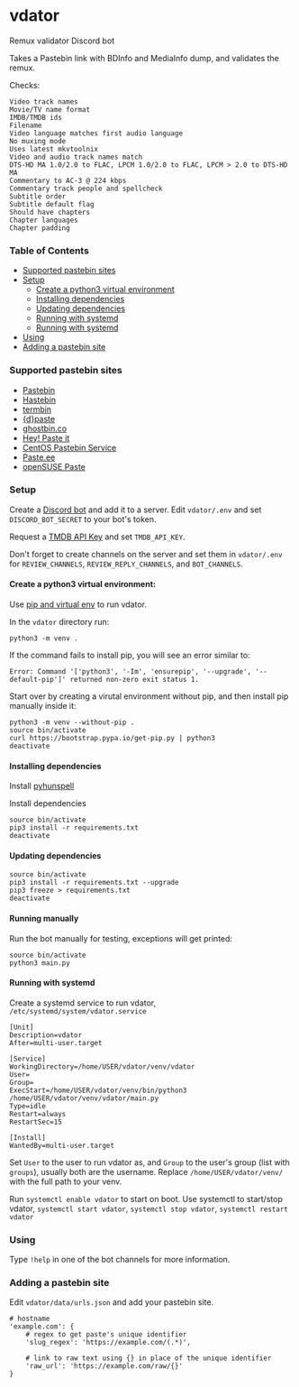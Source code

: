 # vdator
Remux validator Discord bot

Takes a Pastebin link with BDInfo and MediaInfo dump, and validates the remux.

Checks:
```
Video track names
Movie/TV name format
IMDB/TMDB ids
Filename
Video language matches first audio language
No muxing mode
Uses latest mkvtoolnix
Video and audio track names match
DTS-HD MA 1.0/2.0 to FLAC, LPCM 1.0/2.0 to FLAC, LPCM > 2.0 to DTS-HD MA
Commentary to AC-3 @ 224 kbps
Commentary track people and spellcheck
Subtitle order
Subtitle default flag
Should have chapters
Chapter languages
Chapter padding
```

### Table of Contents
- [Supported pastebin sites](#supported-pastebin-sites)
- [Setup](#setup)
  * [Create a python3 virtual environment](#create-a-python3-virtual-environment)
  * [Installing dependencies](#installing-dependencies)
  * [Updating dependencies](#updating-dependencies)
  * [Running with systemd](#running-manually)
  * [Running with systemd](#running-with-systemd)
- [Using](#using)
- [Adding a pastebin site](#adding-a-pastebin-site)

### Supported pastebin sites

- [Pastebin](https://pastebin.com/)
- [Hastebin](https://hastebin.com/)
- [termbin](https://termbin.com/)
- [{d}paste](https://dpaste.com/)
- [ghostbin.co](https://ghostbin.co/)
- [Hey! Paste it](https://www.heypasteit.com/)
- [CentOS Pastebin Service](https://paste.centos.org/)
- [Paste.ee](https://paste.ee/)
- [openSUSE Paste](https://paste.opensuse.org/)

### Setup

Create a [Discord bot](https://discordapp.com/developers/docs/intro) and add it to a server.
Edit `vdator/.env` and set `DISCORD_BOT_SECRET` to your bot's token.

Request a [TMDB API Key](https://developers.themoviedb.org/3/getting-started/introduction) and set `TMDB_API_KEY`.

Don't forget to create channels on the server and set them in `vdator/.env` for `REVIEW_CHANNELS`, `REVIEW_REPLY_CHANNELS`, and `BOT_CHANNELS`.

#### Create a python3 virtual environment:

Use [pip and virtual env](https://packaging.python.org/guides/installing-using-pip-and-virtualenv/) to run vdator.

In the `vdator` directory run:
```
python3 -m venv .
```

If the command fails to install pip, you will see an error similar to:
```
Error: Command '['python3', '-Im', 'ensurepip', '--upgrade', '--default-pip']' returned non-zero exit status 1.
```
Start over by creating a virutal environment without pip, and then install pip manually inside it:
```
python3 -m venv --without-pip .
source bin/activate
curl https://bootstrap.pypa.io/get-pip.py | python3
deactivate
```

#### Installing dependencies

Install [pyhunspell](https://github.com/blatinier/pyhunspell#installation)

Install dependencies

```
source bin/activate
pip3 install -r requirements.txt
deactivate
```

#### Updating dependencies

```
source bin/activate
pip3 install -r requirements.txt --upgrade
pip3 freeze > requirements.txt
deactivate
```

#### Running manually

Run the bot manually for testing, exceptions will get printed:
```
source bin/activate
python3 main.py
```

#### Running with systemd

Create a systemd service to run vdator, `/etc/systemd/system/vdator.service`

```
[Unit]
Description=vdator
After=multi-user.target

[Service]
WorkingDirectory=/home/USER/vdator/venv/vdator
User=
Group=
ExecStart=/home/USER/vdator/venv/bin/python3 /home/USER/vdator/venv/vdator/main.py
Type=idle
Restart=always
RestartSec=15

[Install]
WantedBy=multi-user.target
```

Set `User` to the user to run vdator as, and `Group` to the user's group (list with `groups`), usually both are the username.
Replace `/home/USER/vdator/venv/` with the full path to your venv.

Run `systemctl enable vdator` to start on boot. Use systemctl to start/stop vdator, `systemctl start vdator`, `systemctl stop vdator`, `systemctl restart vdator`

### Using

Type `!help` in one of the bot channels for more information.

### Adding a pastebin site

Edit `vdator/data/urls.json` and add your pastebin site.

```
# hostname
'example.com': {
    # regex to get paste's unique identifier
    'slug_regex': 'https://example.com/(.*)',
    
    # link to raw text using {} in place of the unique identifier
    'raw_url': 'https://example.com/raw/{}'
}
```
